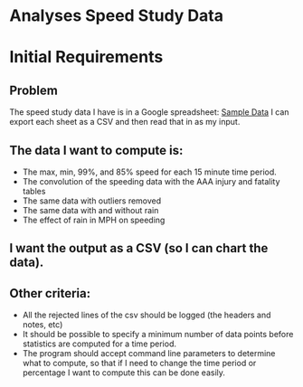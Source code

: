 # Analyses Speed Study Data

# Initial Requirements

## Problem 
The speed study data I have is in a Google spreadsheet: [Sample Data](https://goo.gl/yvidBb)
I can export each sheet as a CSV and then read that in as my input.

## The data I want to compute is:
* The max, min, 99%, and 85% speed for each 15 minute time period.
* The convolution of the speeding data with the AAA injury and fatality tables
* The same data with outliers removed
* The same data with and without rain
* The effect of rain in MPH on speeding

## I want the output as a CSV (so I can chart the data).

## Other criteria:
* All the rejected lines of the csv should be logged (the headers and notes, etc)
* It should be possible to specify a minimum number of data points before statistics are computed for a time period.
* The program should accept command line parameters to determine what to compute, so that if I need to change the time period or percentage I want to compute this can be done easily.
